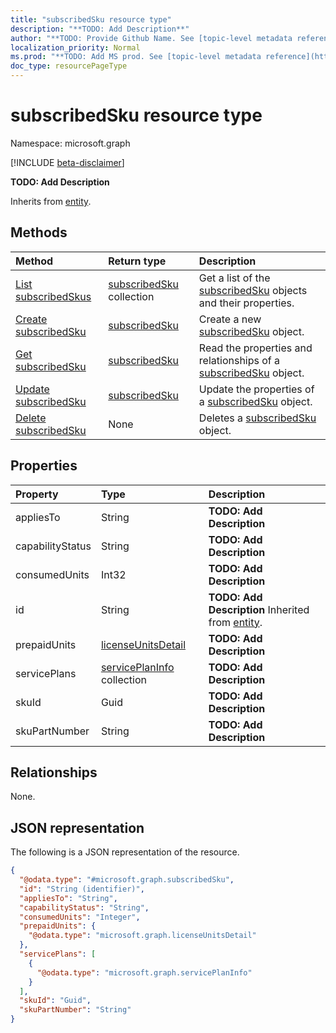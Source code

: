 ```yaml
---
title: "subscribedSku resource type"
description: "**TODO: Add Description**"
author: "**TODO: Provide Github Name. See [topic-level metadata reference](https://msgo.azurewebsites.net/add/document/guidelines/metadata.html#topic-level-metadata)**"
localization_priority: Normal
ms.prod: "**TODO: Add MS prod. See [topic-level metadata reference](https://msgo.azurewebsites.net/add/document/guidelines/metadata.html#topic-level-metadata)**"
doc_type: resourcePageType
---
```


# subscribedSku resource type

Namespace: microsoft.graph

[!INCLUDE [beta-disclaimer](../../includes/beta-disclaimer.md)]

**TODO: Add Description**


Inherits from [entity](../resources/entity.md).

## Methods
|Method|Return type|Description|
|:---|:---|:---|
|[List subscribedSkus](../api/subscribedsku-list.md)|[subscribedSku](../resources/subscribedsku.md) collection|Get a list of the [subscribedSku](../resources/subscribedsku.md) objects and their properties.|
|[Create subscribedSku](../api/subscribedsku-post-subscribedskus.md)|[subscribedSku](../resources/subscribedsku.md)|Create a new [subscribedSku](../resources/subscribedsku.md) object.|
|[Get subscribedSku](../api/subscribedsku-get.md)|[subscribedSku](../resources/subscribedsku.md)|Read the properties and relationships of a [subscribedSku](../resources/subscribedsku.md) object.|
|[Update subscribedSku](../api/subscribedsku-update.md)|[subscribedSku](../resources/subscribedsku.md)|Update the properties of a [subscribedSku](../resources/subscribedsku.md) object.|
|[Delete subscribedSku](../api/subscribedsku-delete.md)|None|Deletes a [subscribedSku](../resources/subscribedsku.md) object.|

## Properties
|Property|Type|Description|
|:---|:---|:---|
|appliesTo|String|**TODO: Add Description**|
|capabilityStatus|String|**TODO: Add Description**|
|consumedUnits|Int32|**TODO: Add Description**|
|id|String|**TODO: Add Description** Inherited from [entity](../resources/entity.md).|
|prepaidUnits|[licenseUnitsDetail](../resources/licenseunitsdetail.md)|**TODO: Add Description**|
|servicePlans|[servicePlanInfo](../resources/serviceplaninfo.md) collection|**TODO: Add Description**|
|skuId|Guid|**TODO: Add Description**|
|skuPartNumber|String|**TODO: Add Description**|

## Relationships
None.

## JSON representation
The following is a JSON representation of the resource.
<!-- {
  "blockType": "resource",
  "keyProperty": "id",
  "@odata.type": "microsoft.graph.subscribedSku",
  "baseType": "microsoft.graph.entity",
  "openType": false
}
-->
``` json
{
  "@odata.type": "#microsoft.graph.subscribedSku",
  "id": "String (identifier)",
  "appliesTo": "String",
  "capabilityStatus": "String",
  "consumedUnits": "Integer",
  "prepaidUnits": {
    "@odata.type": "microsoft.graph.licenseUnitsDetail"
  },
  "servicePlans": [
    {
      "@odata.type": "microsoft.graph.servicePlanInfo"
    }
  ],
  "skuId": "Guid",
  "skuPartNumber": "String"
}
```

